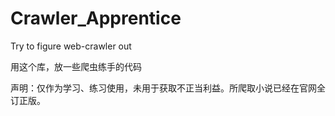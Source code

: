 # Crawler_Apprentice
Try to figure web-crawler out



用这个库，放一些爬虫练手的代码


声明：仅作为学习、练习使用，未用于获取不正当利益。所爬取小说已经在官网全订正版。
